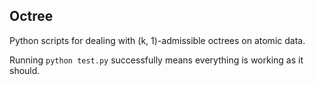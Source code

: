## Octree 

Python scripts for dealing with (k, 1)-admissible octrees on atomic data.

Running ```python test.py``` successfully means everything is working as it should.
